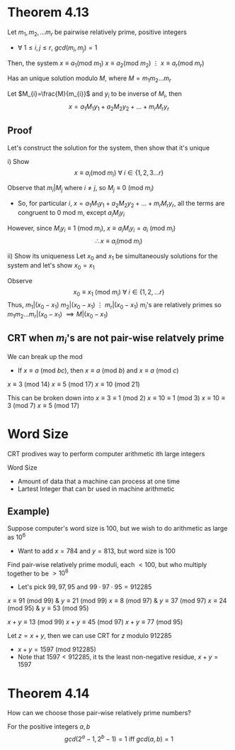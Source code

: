 # Theorem 4.13
Let $m_{1}, m_{2}, \dots m_{r}$ be pairwise relatively prime, positive integers
- $\forall \text{ }1\leq i,j\leq r$, $gcd(m_{i}, m_{j})=1$

Then, the system
$x\equiv a_{1}(\text{mod }m_{1})$
$x\equiv a_{2}(\text{mod }m_{2})$
  $\vdots$
$x\equiv a_{r}(\text{mod }m_{r})$

Has an unique solution $\text{modulo }M$, where $M=m_{1}m_{2}\dots m_{r}$

Let $M_{i}=\frac{M}{m_{i}}$ and $y_{i}$ to be inverse of $M_{i}$, then
$$x=a_{1}M_{1}y_{1}+a_{2}M_{2}y_{2}+\dots+m_{r}M_{r}y_{r}$$
## Proof
Let's construct the solution for the system, then show that it's unique

i) Show
$$x\equiv a_{i}(\text{mod }m_{i}) \text{ }\forall 	\text{ }i\in\{1,2,3\dots r\}$$


Observe  that $m_{i}|M_{j}$ where $i\neq j$, so $M_{j}\equiv 0\text{ (mod }m_{i})$
- So, for particular $i$, $x=a_{1}M_{1}y_{1}+a_{2}M_{2}y_{2}+\dots+m_{r}M_{r}y_{r}$, all the terms are congruent to 0 $\text{mod m}$, except $a_{i}M_{i}y_{i}$

However, since $M_{i}y_{i}\equiv 1\text{ (mod }m_{i})$, $x\equiv a_{i}M_{i}y_{i}=a_{i}\text{ (mod }m_{i})$
$$\therefore x\equiv a_{i} \text{(mod }m_{i})$$

ii) Show its uniqueness
Let $x_{0}$ and $x_{1}$ be simultaneously solutions for the system and let's show $x_{0}=x_{1}$

Observe
$$x_{0}\equiv x_{1}\text{ (mod }m_{i})\text{ }\forall \text{ }i\in\{1,2,\dots r\}$$
Thus, 
$m_{1} | (x_{0}-x_{1})$
$m_{2} | (x_{0}-x_{1})$
 $\vdots$
 $m_{r} | (x_{0}-x_{1})$
$m_{i}$'s are relatively primes so $m_{1} m_{2} \dots m_{r} | (x_{0}-x_{1})$
 $\implies M|(x_{0}-x_{1})$

## CRT when $m_{i}$'s are not pair-wise relatvely prime
We can break up the mod
- If $x\equiv a\text{ (mod }bc)$, then $x\equiv a\text{ (mod }b)$ and $x\equiv a\text{ (mod }c)$

$x\equiv 3 \text{ (mod }14)$
$x\equiv 5 \text{ (mod }17)$
$x\equiv 10 \text{ (mod }21)$

This can be broken down into
$x\equiv 3 \equiv 1\text{ (mod }2)$
$x\equiv 10 \equiv 1\text{ (mod }3)$
$x\equiv 10 \equiv 3 \text{ (mod }7)$
$x\equiv 5 \text{ (mod }17)$

# Word Size
CRT prodives way to perform computer arithmetic ith large integers

Word Size
- Amount of data that a machine can process at one time
- Lartest Integer that can br used in machine arithmetic

## Example)
Suppose computer's word size is 100, but we wish to do arithmetic as large as $10^{6}$
- Want to add $x=784$ and $y=813$, but word size is 100

Find pair-wise relatively prime moduli, each $<100$, but who multiply together to be $>10^{6}$
- Let's pick $99, 97, 95$ and $99\cdot 97 \cdot 95=912285$

$x\equiv 91 \text{ (mod }99)$  &   $y\equiv 21 \text{ (mod }99)$
$x\equiv 8 \text{ (mod }97)$    &   $y\equiv 37 \text{ (mod }97)$
$x\equiv 24 \text{ (mod }95)$  &   $y\equiv 53 \text{ (mod }95)$

$x+y\equiv 13 \text{ (mod }99)$
$x+y\equiv 45 \text{ (mod }97)$
$x+y\equiv 77 \text{ (mod }95)$

Let $z=x+y$, then we can use CRT for $z$ modulo 912285
- $x+y=1597\text{ (mod }912285)$
- Note that $1597<912285$, it ts the least non-negative residue, $x+y=1597$


# Theorem 4.14
How can we choose those pair-wise relatively prime numbers?

For the positive integers $a,b$
$$gcd(2^{a}-1, 2^{b}-1)=1\text{ iff }gcd(a,b)=1$$


